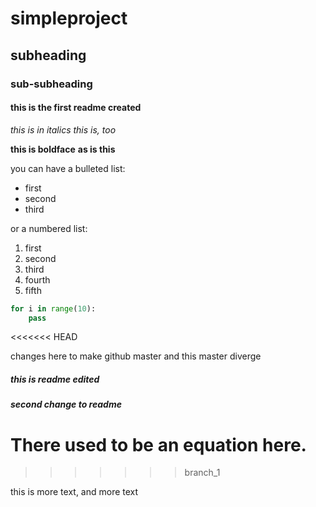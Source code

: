 # simpleproject

## subheading

### sub-subheading

#### this is the first readme created

*this is in italics*
_this is, too_


**this is boldface**
__as is this__

you can have a bulleted list:
- first
- second
- third

or a numbered list:
1. first
2. second
3. third
4. fourth
5. fifth

```python
for i in range(10):
    pass
```
<<<<<<< HEAD

changes here to make github master and this master diverge


##### this is readme edited

##### second change to readme

There used to be an equation here.
=======
>>>>>>> branch_1



this is more text, and more text
